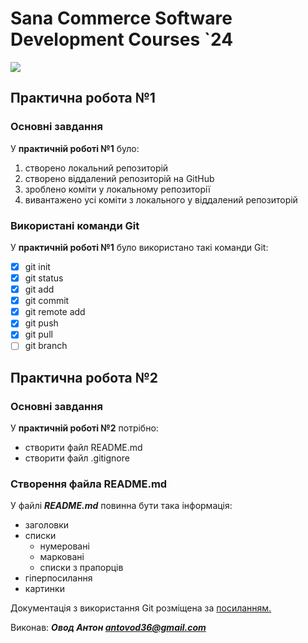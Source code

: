 # Sana Commerce Software Development Courses `24
![](https://upload.wikimedia.org/wikipedia/commons/0/08/Sana_Commerce_Logo.png)

## Практична робота №1

### Основні завдання
У **практичній роботі №1** було:

1. створено локальний репозиторій
2. створено віддалений репозиторій на GitHub
3. зроблено коміти у локальному репозиторії
4. вивантажено усі коміти з локального у віддалений репозиторій

### Використані команди Git
У **практичній роботі №1** було використано такі команди Git:

- [x] git init
- [x] git status
- [x] git add
- [x] git commit
- [x] git remote add
- [x] git push
- [x] git pull
- [ ] git branch

## Практична робота №2

### Основні завдання

У **практичній роботі №2** потрібно:

- створити файл README.md
- створити файл .gitignore

### Створення файла README.md
У файлі ***README.md*** повинна бути така інформація:

- заголовки
- списки
    - нумеровані
    - марковані
    - списки з прапорців
- гіперпосилання
- картинки

Документація з використання Git розміщена за [посиланням.](https://docs.github.com/en/get-started/writing-on-github/getting-started-with-writing-and-formatting-on-github/basic-writing-and-formatting-syntax)

Виконав: ***Овод Антон antovod36@gmail.com***






